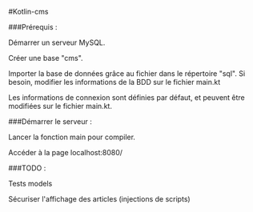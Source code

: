 #Kotlin-cms

###Prérequis :

Démarrer un serveur MySQL.

Créer une base "cms".

Importer la base de données grâce au fichier dans le répertoire "sql". Si besoin, modifier les informations de la BDD sur le fichier main.kt

Les informations de connexion sont définies par défaut, et peuvent être modifiées sur le fichier main.kt.

###Démarrer le serveur :

Lancer la fonction main pour compiler.

Accéder à la page localhost:8080/


###TODO :

Tests models

Sécuriser l'affichage des articles (injections de scripts)
